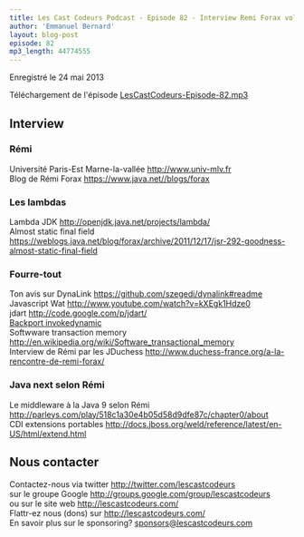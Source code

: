 ```yaml
---
title: Les Cast Codeurs Podcast - Episode 82 - Interview Remi Forax volet 2 - langages et middleware
author: 'Emmanuel Bernard'
layout: blog-post
episode: 82
mp3_length: 44774555
---
```

Enregistré le 24 mai 2013

Téléchargement de l'épisode [LesCastCodeurs-Episode-82.mp3](http://traffic.libsyn.com/lescastcodeurs/LesCastCodeurs-Episode-82.mp3)

## Interview

### Rémi

Université Paris-Est Marne-la-vallée <http://www.univ-mlv.fr>  
Blog de Rémi Forax <https://www.java.net//blogs/forax>  

### Les lambdas

Lambda JDK <http://openjdk.java.net/projects/lambda/>  
Almost static final field <https://weblogs.java.net/blog/forax/archive/2011/12/17/jsr-292-goodness-almost-static-final-field>  

### Fourre-tout

Ton avis sur DynaLink <https://github.com/szegedi/dynalink#readme>  
Javascript Wat <http://www.youtube.com/watch?v=kXEgk1Hdze0>  
jdart <http://code.google.com/p/jdart/>  
[Backport invokedynamic](http://wiki.jvmlangsummit.com/JSR292Backport#invokedynamic_backport_.2B_VM.2Canonymous_classes)  
Softwware transaction memory <http://en.wikipedia.org/wiki/Software_transactional_memory>  
Interview de Rémi par les JDuchess <http://www.duchess-france.org/a-la-rencontre-de-remi-forax/>  

### Java next selon Rémi

Le middleware à la Java 9 selon Rémi <http://parleys.com/play/518c1a30e4b05d58d9dfe87c/chapter0/about>  
CDI extensions portables <http://docs.jboss.org/weld/reference/latest/en-US/html/extend.html>  

## Nous contacter

Contactez-nous via twitter <http://twitter.com/lescastcodeurs>  
sur le groupe Google <http://groups.google.com/group/lescastcodeurs>  
ou sur le site web <http://lescastcodeurs.com/>  
Flattr-ez nous (dons) sur <http://lescastcodeurs.com/>  
En savoir plus sur le sponsoring? sponsors@lescastcodeurs.com

